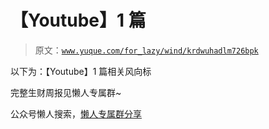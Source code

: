 # 【Youtube】1 篇

> 原文：[`www.yuque.com/for_lazy/wind/krdwuhadlm726bpk`](https://www.yuque.com/for_lazy/wind/krdwuhadlm726bpk)

以下为：【Youtube】1 篇相关风向标

完整生财周报见懒人专属群~

公众号懒人搜索，[懒人专属群分享](https://lazybook.fun/#/blog/group)